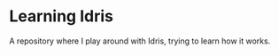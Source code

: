 Learning Idris
==============

A repository where I play around with Idris, trying to learn how it works.
